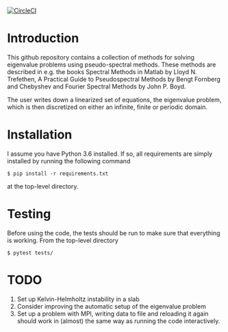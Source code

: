 [![CircleCI](https://circleci.com/gh/tberlok/evp/tree/master.svg?style=svg&circle-token=067ada3c41e0a21e2ef785e3f7a88d481ca1ed43)](https://circleci.com/gh/tberlok/evp/tree/master)

# Introduction

This github repository contains a collection of methods for solving
eigenvalue problems using pseudo-spectral methods. These methods are described
in e.g. the books Spectral Methods in Matlab by Lloyd N. Trefethen,
A Practical Guide to Pseudospectral Methods by Bengt Fornberg and
Chebyshev and Fourier Spectral Methods by John P. Boyd.

The user writes down a linearized set of equations, the eigenvalue problem,
which is then discretized on either an infinite, finite or periodic domain.

# Installation

I assume you have Python 3.6 installed. If so, all requirements are simply
installed by running the following command

```
$ pip install -r requirements.txt
```
at the top-level directory.

# Testing

Before using the code, the tests should be run to make sure that everything is
working. From the top-level directory
```
$ pytest tests/
```

# TODO

1. Set up Kelvin-Helmholtz instability in a slab
2. Consider improving the automatic setup of the eigenvalue problem
3. Set up a problem with MPI, writing data to file and reloading it again
   should work in (almost) the same way as running the code interactively.
